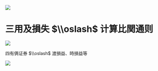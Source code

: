 ![](https://www.nta.go.jp/tmp/6f1f066f-de55-4016-8b61-fa833a1a2e40/images/31213c2d43486930c78d3d5d6f156c242dfef7bcf08d9539e467f9989b2d4f99.jpg)

# 三用及損失 $\\oslash$ 计算比関通则

![](https://www.nta.go.jp/tmp/6f1f066f-de55-4016-8b61-fa833a1a2e40/images/a5251aa54f89eb9f491b2449e1e793fca3ab7816f5bb85ea01ffbfcd7704549c.jpg)

四有俩证券 $\\oslash$ 渡損益、時損益等

![](https://www.nta.go.jp/tmp/6f1f066f-de55-4016-8b61-fa833a1a2e40/images/ea582c9d69574284ed4b49321bfeb9577f5ce48fefbbef062e51eaabb49718e1.jpg)